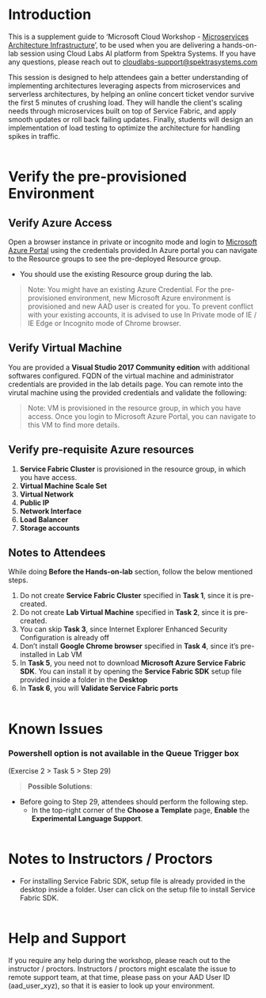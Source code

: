 # Introduction

This is a supplement guide to ‘Microsoft Cloud Workshop - [Microservices Architecture Infrastructure](https://github.com/Microsoft/MCW-Microservices-architecture/blob/master/Hands-on%20lab/HOL%20step-by-step%20-%20Microservices%20architecture%20-%20Infrastructure%20edition.md)’, to be used when you are delivering a hands-on-lab session using Cloud Labs AI platform from Spektra Systems. If you have any questions, please reach out to cloudlabs-support@spektrasystems.com

This session is designed to help attendees gain a better understanding of implementing architectures leveraging aspects from microservices and serverless architectures, by helping an online concert ticket vendor survive the first 5 minutes of crushing load. They will handle the client's scaling needs through microservices built on top of Service Fabric, and apply smooth updates or roll back failing updates. Finally, students will design an implementation of load testing to optimize the architecture for handling spikes in traffic. </br></br>

# Verify the pre-provisioned Environment

## Verify Azure Access

Open a browser instance in private or incognito mode and login to [Microsoft Azure Portal](https://portal.azure.com) using the credentials provided.In Azure portal you can navigate to the Resource groups to see the pre-deployed Resource group.
* You should use the existing Resource group during the lab.

> Note: You might have an existing Azure Credential. For the pre-provisioned environment, new Microsoft Azure environment is provisioned and new AAD user is created for you. To prevent conflict with your existing accounts, it is advised to use In Private mode of IE / IE Edge or Incognito mode of Chrome browser.

## Verify Virtual Machine
You are provided a **Visual Studio 2017 Community edition** with additional softwares configured. FQDN of the virtual machine and administrator credentials are provided in the lab details page. You can remote into the virutal machine using the provided credentials and validate the following:

> Note: VM is provisioned in the resource group, in which you have access. Once you login to Microsoft Azure Portal, you can navigate to this VM to find more details.
## Verify pre-requisite Azure resources
1. **Service Fabric Cluster** is provisioned in the resource group, in which you have access.  
2. **Virtual Machine Scale Set** 
3. **Virtual Network**
4. **Public IP**
5. **Network Interface**
6. **Load Balancer**
7. **Storage accounts** 

## Notes to Attendees
While doing **Before the Hands-on-lab** section, follow the below mentioned steps.
1. Do not create **Service Fabric Cluster** specified in **Task 1**, since it is pre-created.
2. Do not create **Lab Virtual Machine** specified in **Task 2**, since it is pre-created.
3. You can skip **Task 3**, since Internet Explorer Enhanced Security Configuration is already off  
4. Don’t install **Google Chrome browser** specified in **Task 4**, since it’s pre-installed in Lab VM
5. In **Task 5**, you need not to download **Microsoft Azure Service Fabric SDK**. You can install it by opening the **Service Fabric SDK** setup file provided inside a folder in the **Desktop**
6. In **Task 6**, you will **Validate Service Fabric ports**</br></br>

# Known Issues
### Powershell option is not available in the Queue Trigger box
(Exercise 2 > Task 5 > Step 29)
> **Possible Solutions**:

 * Before going to Step 29, attendees should perform the following step.
   * In the top-right corner of the **Choose a Template** page, **Enable** the **Experimental Language Support**. </br></br>

# Notes to Instructors / Proctors
* For installing Service Fabric SDK, setup file is already provided in the desktop inside a folder. User can click on the setup file to install Service Fabric SDK.</br></br>
# Help and Support

If you require any help during the workshop, please reach out to the instructor / proctors. Instructors / proctors might escalate the issue to remote support team, at that time, please pass on your AAD User ID (aad_user_xyz), so that it is easier to look up your environment.
